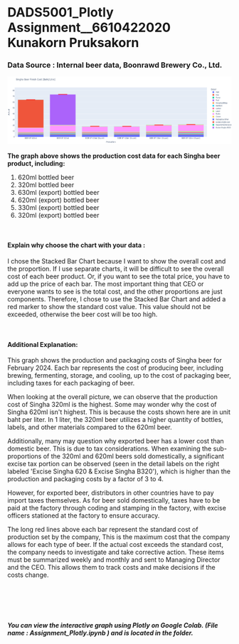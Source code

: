 # DADS5001_Plotly Assignment__6610422020 Kunakorn Pruksakorn

### Data Source : Internal beer data, Boonrawd Brewery Co., Ltd.

![alt text](https://github.com/KunakornMart/DADS5001_Plotly/blob/main/Singha_Beer_FG_Cost.png)

**The graph above shows the production cost data for each Singha beer product, including:**
1. 620ml bottled beer
2. 320ml bottled beer
3. 630ml (export) bottled beer
4. 620ml (export) bottled beer
5. 330ml (export) bottled beer
6. 320ml (export) bottled beer

<br />

#### Explain why choose the chart with your data : 
I chose the Stacked Bar Chart because I want to show the overall cost and the proportion. If I use separate charts, it will be difficult to see the overall cost of each beer product. Or, if you want to see the total price, you have to add up the price of each bar. The most important thing that CEO or everyone wants to see is the total cost, and the other proportions are just components. Therefore, I chose to use the Stacked Bar Chart and added a red marker to show the standard cost value. This value should not be exceeded, otherwise the beer cost will be too high.

<br />

#### Additional Explanation: 
This graph shows the production and packaging costs of Singha beer for February 2024. Each bar represents the cost of producing beer, including brewing, fermenting, storage, and cooling, up to the cost of packaging beer, including taxes for each packaging of beer. 

When looking at the overall picture, we can observe that the production cost of Singha 320ml is the highest. Some may wonder why the cost of Singha 620ml isn't highest. This is because the costs shown here are in unit baht per liter. In 1 liter, the 320ml beer utilizes a higher quantity of bottles, labels, and other materials compared to the 620ml beer. 

Additionally, many may question why exported beer has a lower cost than domestic beer. This is due to tax considerations. When examining the sub-proportions of the 320ml and 620ml beers sold domestically, a significant excise tax portion can be observed (seen in the detail labels on the right labeled 'Excise Singha 620 & Excise Singha B320'), which is higher than the production and packaging costs by a factor of 3 to 4. 

However, for exported beer, distributors in other countries have to pay import taxes themselves. As for beer sold domestically, taxes have to be paid at the factory through coding and stamping in the factory, with excise officers stationed at the factory to ensure accuracy. 

The long red lines above each bar represent the standard cost of production set by the company,  This is the maximum cost that the company allows for each type of beer. If the actual cost exceeds the standard cost, the company needs to investigate and take corrective action. These items must be summarized weekly and monthly and sent to Managing Director and the CEO. This allows them to track costs and make decisions if the costs change.

<br />
<br />
<br />
<br />

**_You can view the interactive graph using Plotly on Google Colab. (File name : Assignment_Plotly.ipynb ) and is located in the folder._**
